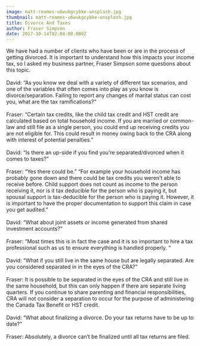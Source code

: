 ```yaml
---
image: matt-reames-u6wukgcybke-unsplash.jpg
thumbnail: matt-reames-u6wukgcybke-unsplash.jpg
title: Divorce And Taxes
author: Fraser Simpson
date: 2017-10-14T02:04:00.000Z
---
```

We have had a number of clients who have been or are in the process of getting divorced. It is important to understand how this impacts your income tax, so I asked my business partner, Fraser Simpson some questions about this topic.\
\
David: “As you know we deal with a variety of different tax scenarios, and one of the variables that often comes into play as you know is divorce/separation. Failing to report any changes of marital status can cost you, what are the tax ramifications?”\
\
Fraser: “Certain tax credits, like the child tax credit and HST credit are calculated based on total household income. If you are married or common-law and still file as a single person, you could end up receiving credits you are not eligible for. This could result in money owing back to the CRA along with interest of potential penalties.”\
\
David: “Is there an up-side if you find you’re separated/divorced when it comes to taxes?”\
\
Fraser: “Yes there could be.” “For example your household income has probably gone down and there could be tax credits you weren’t able to receive before. Child support does not count as income to the person receiving it, nor is it tax deducible for the person who is paying it, but spousal support is tax-deducible for the person who is paying it. However, it is important to have the proper documentation to support this claim in case you get audited.”\
\
David: “What about joint assets or income generated from shared investment accounts?”\
\
Fraser: “Most times this is in fact the case and it is so important to hire a tax professional such as us to ensure everything is handled properly. “\
\
David: “What if you still live in the same house but are legally separated. Are you considered separated in in the eyes of the CRA?”\
\
Fraser: It is possible to be separated in the eyes of the CRA and still live in the same household, but this can only happen if there are separate living quarters. If you continue to share parenting and financial responsibilities, CRA will not consider a separation to occur for the purpose of administering the Canada Tax Benefit or HST credit.\
\
David: “What about finalizing a divorce. Do your tax returns have to be up to date?”\
\
Fraser: Absolutely, a divorce can’t be finalized until all tax returns are filed.